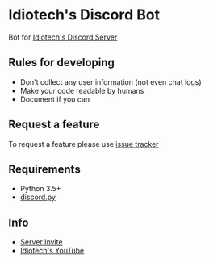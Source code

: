# Idiotech's Discord Bot

Bot for [Idiotech's Discord Server](https://discord.gg/0z3KQXI6apyyeNOD)

## Rules for developing

* Don't collect any user information (not even chat logs)
* Make your code readable by humans
* Document if you can

## Request a feature

To request a feature please use [issue tracker](https://github.com/iScrE4m/IdiotechDiscordBot/issues)

## Requirements

* Python 3.5+
* [discord.py](https://github.com/Rapptz/discord.py)

## Info

* [Server Invite](https://discord.gg/0z3KQXI6apyyeNOD)
* [Idiotech's YouTube](https://www.youtube.com/channel/UC0YagOInbZxj10gaWwb1Nag)

